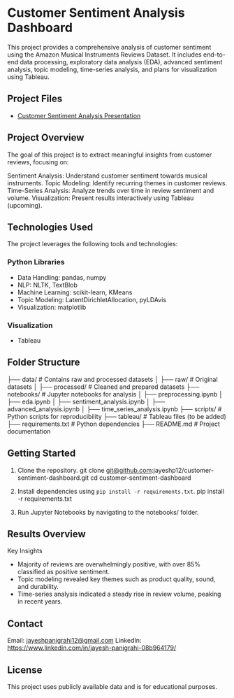 # Customer Sentiment Analysis Dashboard
This project provides a comprehensive analysis of customer sentiment using the Amazon Musical Instruments Reviews Dataset. It includes end-to-end data processing, exploratory data analysis (EDA), advanced sentiment analysis, topic modeling, time-series analysis, and plans for visualization using Tableau.

## Project Files
- [Customer Sentiment Analysis Presentation](docs/Customer_Sentiment_Analysis_Presentation.pptx)

## Project Overview
The goal of this project is to extract meaningful insights from customer reviews, focusing on:

  Sentiment Analysis: Understand customer sentiment towards musical instruments.
  Topic Modeling: Identify recurring themes in customer reviews.
  Time-Series Analysis: Analyze trends over time in review sentiment and volume.
  Visualization: Present results interactively using Tableau (upcoming).

## Technologies Used
The project leverages the following tools and technologies:

### Python Libraries
- Data Handling: pandas, numpy
- NLP: NLTK, TextBlob
- Machine Learning: scikit-learn, KMeans
- Topic Modeling: LatentDirichletAllocation, pyLDAvis
- Visualization: matplotlib

### Visualization
- Tableau

## Folder Structure 

├── data/                  # Contains raw and processed datasets
│   ├── raw/               # Original datasets
│   ├── processed/         # Cleaned and prepared datasets
├── notebooks/             # Jupyter notebooks for analysis
│   ├── preprocessing.ipynb
│   ├── eda.ipynb
│   ├── sentiment_analysis.ipynb
│   ├── advanced_analysis.ipynb
│   ├── time_series_analysis.ipynb
├── scripts/               # Python scripts for reproducibility
├── tableau/               # Tableau files (to be added)
├── requirements.txt       # Python dependencies
├── README.md              # Project documentation


## Getting Started
1. Clone the repository.
   git clone git@github.com:jayeshp12/customer-sentiment-dashboard.git
   cd customer-sentiment-dashboard

2. Install dependencies using `pip install -r requirements.txt`.
   pip install -r requirements.txt

3. Run Jupyter Notebooks by navigating to the notebooks/ folder.

## Results Overview

Key Insights
- Majority of reviews are overwhelmingly positive, with over 85% classified as positive sentiment.
- Topic modeling revealed key themes such as product quality, sound, and durability.
- Time-series analysis indicated a steady rise in review volume, peaking in recent years.

## Contact 
Email: jayeshpanigrahi12@gmail.com
LinkedIn: https://www.linkedin.com/in/jayesh-panigrahi-08b964179/

## License
This project uses publicly available data and is for educational purposes.
